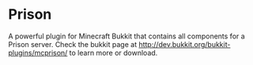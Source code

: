 Prison
======

A powerful plugin for Minecraft Bukkit that contains all components for a Prison server.
Check the bukkit page at http://dev.bukkit.org/bukkit-plugins/mcprison/ to learn more or download.
